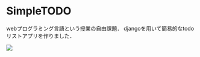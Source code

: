 # SimpleTODO
webプログラミング言語という授業の自由課題．
djangoを用いて簡易的なtodoリストアプリを作りました．

![](https://i.imgur.com/ZipLJb0.png)
